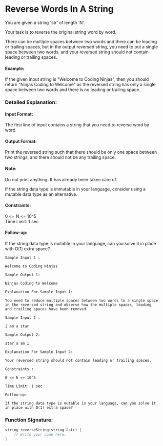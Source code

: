 # Reverse Words In A String 

You are given a string 'str' of length 'N'. <br>

Your task is to reverse the original string word by word. <br> 

There can be multiple spaces between two words and there can be leading or trailing spaces, but in the output reversed string, you need to put a single space between two words, and your reversed string should not contain leading or trailing spaces.

#### Example:

If the given input string is "Welcome to Coding Ninjas", then you should return "Ninjas Coding to Welcome" as the reversed string has only a single space between two words and there is no leading or trailing space.

### Detailed Explanation:

#### Input Format:

The first line of input contains a string that you need to reverse word by word.

#### Output Format:

Print the reversed string such that there should be only one space between two strings, and there should not be any trailing space.

#### Note:

Do not print anything. It has already been taken care of.

If the string data type is immutable in your language, consider using a mutable data type as an alternative.

#### Constraints:

0 <= N <= 10^5
<br>
Time Limit: 1 sec

#### Follow-up:

If the string data type is mutable in your language, can you solve it in place with O(1) extra space?

```
Sample Input 1 :

Welcome to Coding Ninjas

Sample Output 1:

Ninjas Coding to Welcome

Explanation For Sample Input 1:

You need to reduce multiple spaces between two words to a single space in the reversed string and observe how the multiple spaces, leading and trailing spaces have been removed.

Sample Input 2 :

I am a star

Sample Output 2:

star a am I

Explanation For Sample Input 2:

Your reversed string should not contain leading or trailing spaces.

Constraints :

0 <= N <= 10^5

Time Limit: 1 sec

Follow-up:

If the string data type is mutable in your language, can you solve it in place with O(1) extra space?

```

### Function Signature:

```cpp
string reverseString(string &str) {
    // Write your code here.
}
```




